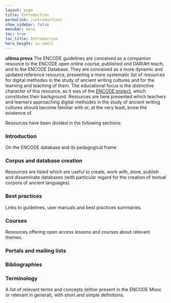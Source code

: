 ```yaml
---
layout: page
title: Introduction
permalink: /introduction/
show_sidebar: false
menubar: menu
toc: true
toc_title: Introduction
hero_height: is-small
---
```

**ultima prova**
The ENCODE guidelines are conceived as a companion resource to the ENCODE open online course, published ond DARIAH teach, and to the ENCODE Database. They are conceived as a more dynamic and updated reference resource, presenting a more systematic list of resources for digital methodes in the study of ancient writing cultures and for the learning and teaching of them. The educational focus is the distinctive character of this resource, as it was of the [ENCODE project](https://site.unibo.it/encode/en), which constitutes their background.
Resources are here presented which teachers and learners approaching digital methodes in the study of ancient writing cultures should become familiar with or, at the very least, know the existence of. 

Resources have been divided in the following sections:

### Introduction
On the ENCODE database and its pedagogical frame

### Corpus and database creation
Resources are listed which are useful to create, work with, store, publish and disseminate databases (with particular regard for the creation of textual corpora of ancient languages).

### Best practices
Links to guidelines, user manuals and best practices summaries.

### Courses
Resources offering open access lessons and courses about relevant themes.

### Portals and mailing lists

### Bibliographies

### Terminology
A list of relevant terms and concepts (either present in the ENCODE Mooc or relevant in general), with short and simple definitions.
